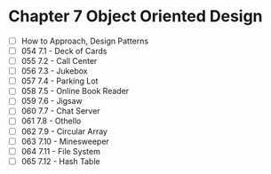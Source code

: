 # Chapter 7 Object Oriented Design
- [ ] How to Approach, Design Patterns
- [ ] 054 7.1 - Deck of Cards
- [ ] 055 7.2 - Call Center
- [ ] 056 7.3 - Jukebox
- [ ] 057 7.4 - Parking Lot
- [ ] 058 7.5 - Online Book Reader
- [ ] 059 7.6 - Jigsaw
- [ ] 060 7.7 - Chat Server
- [ ] 061 7.8 - Othello
- [ ] 062 7.9 - Circular Array
- [ ] 063 7.10 - Minesweeper
- [ ] 064 7.11 - File System
- [ ] 065 7.12 - Hash Table
